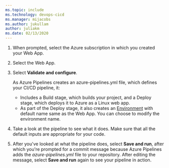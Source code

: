 ```yaml
---
ms.topic: include
ms.technology: devops-cicd
ms.manager: mijacobs
ms.author: jukullam
author: juliakm
ms.date: 02/13/2020
---
```


1.  When prompted, select the Azure subscription in which you created your Web App.
2.  Select the Web App.
3.  Select **Validate and configure**.

    As Azure Pipelines creates an azure-pipelines.yml file, which defines your CI/CD pipeline, it:

    * Includes a Build stage, which builds your project, and a Deploy stage, which deploys it to Azure as a Linux web app.
    * As part of the Deploy stage, it also creates an [Environment](../../process/environments.md) with default name same as the Web App. You can choose to modify the environment name.

4.  Take a look at the pipeline to see what it does. Make sure that all the default inputs are appropriate for your code.
5.  After you've looked at what the pipeline does, select **Save and run**, after which you're prompted for a commit message because Azure Pipelines adds the _azure-pipelines.yml_ file to your repository. After editing the message, select **Save and run** again to see your pipeline in action.
